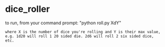 # dice_roller

to run, from your command prompt: 
    "python roll.py XdY"

    where X is the number of dice you're rolling and Y is their max value,
    e.g. 1d20 will roll 1 20 sided die. 2d6 will roll 2 six sided dice, etc.